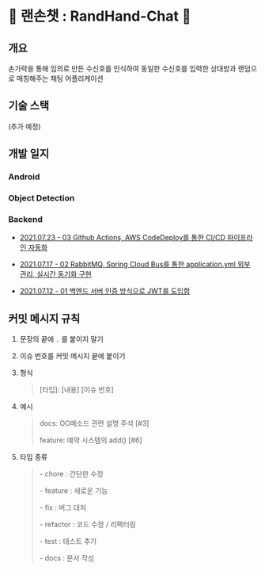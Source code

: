 # 👋 랜손챗 : RandHand-Chat 👋

## 개요

손가락을 통해 임의로 만든 수신호를 인식하여 동일한 수신호를 입력한 상대방과 랜덤으로 매칭해주는 채팅 어플리케이션

## 기술 스택

(추가 예정)

## 개발 일지

### Android

### Object Detection

### Backend

* [2021.07.23 - 03 Github Actions, AWS CodeDeploy를 통한 CI/CD 파이프라인 자동화](./backend/개발일지/03-Github%20Actions,%20AWS%20CodeDeploy를%20통한%20CICD%20파이프라인%20자동화.md)

* [2021.07.17 - 02 RabbitMQ, Spring Cloud Bus를 통한 application.yml 외부 관리, 실시간 동기화 구현](./backend/개발일지/02-RabbitMQ,%20Spring%20Cloud%20Bus를%20통한%20application.yml%20외부%20관리,%20실시간%20동기화%20구현.md)

* [2021.07.12 - 01 백엔드 서버 인증 방식으로 JWT를 도입함](./backend/개발일지/01-백엔드%20서버%20인증%20방식으로%20JWT를%20도입함.md)

## 커밋 메시지 규칙 

1. 문장의 끝에 `.` 를 붙이지 말기

2. 이슈 번호를 커밋 메시지 끝에 붙이기

3. 형식

   > [타입]: [내용] [이슈 번호]

4. 예시

   > docs: OO메소드 관련 설명 주석 [#3]
   >
   > feature: 예약 시스템의 add() [#6]

5. 타입 종류

   > \- chore : 간단한 수정
   >
   > \- feature : 새로운 기능
   >
   > \- fix : 버그 대처
   >
   > \- refactor : 코드 수정 / 리팩터링
   >
   > \- test : 테스트 추가
   >
   > \- docs : 문서 작성